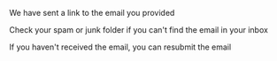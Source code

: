 We have sent a link to the email you provided

Check your spam or junk folder if you can't find the email in your inbox

If you haven't received the email, you can resubmit the email
